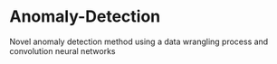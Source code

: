 # Anomaly-Detection
Novel anomaly detection method using a data wrangling process and convolution neural networks
